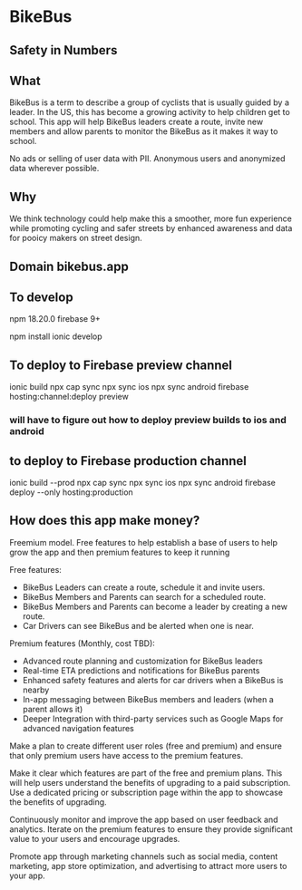 # BikeBus

## Safety in Numbers

## What

BikeBus is a term to describe a group of cyclists that is usually guided by a leader. In the US, this has become a growing activity to help children get to school. This app will help BikeBus leaders create a route, invite new members and allow parents to monitor the BikeBus as it makes it way to school.

No ads or selling of user data with PII. Anonymous users and anonymized data wherever possible.  

## Why

We think technology could help make this a smoother, more fun experience while promoting cycling and safer streets by enhanced awareness and data for pooicy makers on street design.

## Domain bikebus.app

## To develop

npm 18.20.0
firebase 9+

npm install
ionic develop

## To deploy to Firebase preview channel

ionic build
npx cap sync
npx sync ios
npx sync android
firebase hosting:channel:deploy preview

### will have to figure out how to deploy preview builds to ios and android

## to deploy to Firebase production channel

ionic build --prod
npx cap sync
npx sync ios
npx sync android
firebase deploy --only hosting:production

## How does this app make money?

Freemium model. Free features to help establish a base of users to help grow the app and then premium features to keep it running

Free features:

- BikeBus Leaders can create a route, schedule it and invite users.
- BikeBus Members and Parents can search for a scheduled route.
- BikeBus Members and Parents can become a leader by creating a new route.
- Car Drivers can see BikeBus and be alerted when one is near.

Premium features (Monthly, cost TBD):

- Advanced route planning and customization for BikeBus leaders
- Real-time ETA predictions and notifications for BikeBus parents
- Enhanced safety features and alerts for car drivers when a BikeBus is nearby
- In-app messaging between BikeBus members and leaders (when a parent allows it)
- Deeper Integration with third-party services such as Google Maps for advanced navigation features

Make a plan to create different user roles (free and premium) and ensure that only premium users have access to the premium features.

Make it clear which features are part of the free and premium plans. This will help users understand the benefits of upgrading to a paid subscription. Use a dedicated pricing or subscription page within the app to showcase the benefits of upgrading.

Continuously monitor and improve the app based on user feedback and analytics. Iterate on the premium features to ensure they provide significant value to your users and encourage upgrades.

Promote app through marketing channels such as social media, content marketing, app store optimization, and advertising to attract more users to your app.


